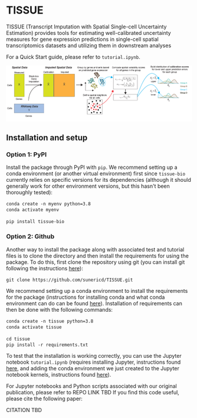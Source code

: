 # TISSUE
TISSUE (Transcript Imputation with Spatial Single-cell Uncertainty Estimation) provides tools for estimating well-calibrated uncertainty measures for gene expression predictions in single-cell spatial transcriptomics datasets and utilizing them in downstream analyses

For a Quick Start guide, please refer to ``` tutorial.ipynb ```.

![plot](./pipeline.png)



## Installation and setup

### Option 1: PyPI

Install the package through PyPI with ```pip```. We recommend setting up a conda environment (or another virtual environment) first since ```tissue-bio``` currently relies on specific versions for its dependencies (although it should generally work for other environment versions, but this hasn't been thoroughly tested):

```
conda create -n myenv python=3.8
conda activate myenv

pip install tissue-bio
```



### Option 2: Github

Another way to install the package along with associated test and tutorial files is to clone the directory and then install the requirements for using the package. To do this, first clone the repository using git (you can install git following the instructions [here](https://github.com/git-guides/install-git)):

```
git clone https://github.com/sunericd/TISSUE.git
```

We recommend setting up a conda environment to install the requirements for the package (instructions for installing conda and what conda environment can do can be found [here](https://docs.conda.io/projects/conda/en/latest/user-guide/install/index.html)). Installation of requirements can then be done with the following commands:

```
conda create -n tissue python=3.8
conda activate tissue

cd tissue
pip install -r requirements.txt
```

To test that the installation is working correctly, you can use the Jupyter notebook ```tutorial.ipynb``` (requires installing Jupyter, instructions found [here](https://jupyter.org/install), and adding the conda environment we just created to the Jupyter notebook kernels, instructions found [here](https://medium.com/@nrk25693/how-to-add-your-conda-environment-to-your-jupyter-notebook-in-just-4-steps-abeab8b8d084)).


For Jupyter notebooks and Python scripts associated with our original publication, please refer to REPO LINK TBD
If you find this code useful, please cite the following paper:

CITATION TBD

